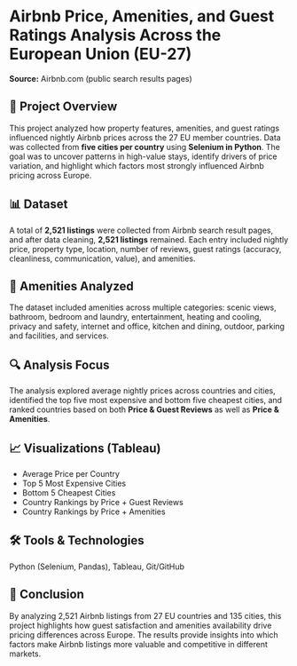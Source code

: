 # Airbnb Price, Amenities, and Guest Ratings Analysis Across the European Union (EU-27)  

**Source:** Airbnb.com (public search results pages)  

## 📌 Project Overview  
This project analyzed how property features, amenities, and guest ratings influenced nightly Airbnb prices across the 27 EU member countries. Data was collected from **five cities per country** using **Selenium in Python**. The goal was to uncover patterns in high-value stays, identify drivers of price variation, and highlight which factors most strongly influenced Airbnb pricing across Europe.  

## 📊 Dataset  
A total of **2,521 listings** were collected from Airbnb search result pages, and after data cleaning, **2,521 listings** remained. Each entry included nightly price, property type, location, number of reviews, guest ratings (accuracy, cleanliness, communication, value), and amenities.  

## 🏡 Amenities Analyzed  
The dataset included amenities across multiple categories: scenic views, bathroom, bedroom and laundry, entertainment, heating and cooling, privacy and safety, internet and office, kitchen and dining, outdoor, parking and facilities, and services.

## 🔍 Analysis Focus  
The analysis explored average nightly prices across countries and cities, identified the top five most expensive and bottom five cheapest cities, and ranked countries based on both **Price & Guest Reviews** as well as **Price & Amenities**.  

## 📈 Visualizations (Tableau)  
- Average Price per Country  
- Top 5 Most Expensive Cities  
- Bottom 5 Cheapest Cities  
- Country Rankings by Price + Guest Reviews  
- Country Rankings by Price + Amenities  

## 🛠 Tools & Technologies  
Python (Selenium, Pandas), Tableau, Git/GitHub  

## 📌 Conclusion  
By analyzing 2,521 Airbnb listings from 27 EU countries and 135 cities, this project highlights how guest satisfaction and amenities availability drive pricing differences across Europe. The results provide insights into which factors make Airbnb listings more valuable and competitive in different markets.  

